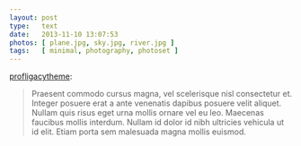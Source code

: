 ```yaml
---
layout: post
type:   text
date:   2013-11-10 13:07:53
photos: [ plane.jpg, sky.jpg, river.jpg ]
tags:   [ minimal, photography, photoset ]
---
```


[profligacytheme]():

> Praesent commodo cursus magna, vel scelerisque nisl consectetur et. Integer posuere erat a ante venenatis dapibus posuere velit aliquet. Nullam quis risus eget urna mollis ornare vel eu leo. Maecenas faucibus mollis interdum. Nullam id dolor id nibh ultricies vehicula ut id elit. Etiam porta sem malesuada magna mollis euismod.